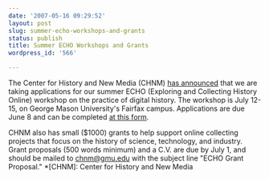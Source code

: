 ```yaml
---
date: '2007-05-16 09:29:52'
layout: post
slug: summer-echo-workshops-and-grants
status: publish
title: Summer ECHO Workshops and Grants
wordpress_id: '566'

---
```


The Center for History and New Media (CHNM) [has announced](http://chnm.gmu.edu/news/archives/upcoming_echo_workshop_an.php) that we are taking applications for our summer ECHO (Exploring and Collecting History Online) workshop on the practice of digital history. The workshop is July 12-15, on George Mason University's Fairfax campus. Applications are due June 8 and can be completed [at this form](http://chnm.gmu.edu/tools/surveys/3601/).




CHNM also has small ($1000) grants to help support online collecting projects that focus on the history of science, technology, and industry. Grant proposals (500 words minimum) and a C.V. are due by July 1, and should be mailed to [chnm@gmu.edu](mailto:chnm@gmu.edu) with the subject line "ECHO Grant Proposal."
  *[CHNM]: Center for History and New Media
